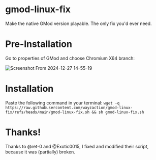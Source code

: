 # gmod-linux-fix
Make the native GMod version playable. The only fix you'd ever need.

# Pre-Installation
Go to properties of GMod and choose Chromium X64 branch:

![Screenshot From 2024-12-27 14-55-19](https://github.com/user-attachments/assets/0fbc53e5-269e-43e9-a2dc-9afea2b97e2f)

# Installation
Paste the following command in your terminal:
`wget -q https://raw.githubusercontent.com/wayzaction/gmod-linux-fix/refs/heads/main/gmod-linux-fix.sh && sh gmod-linux-fix.sh`

# Thanks!
Thanks to @ret-0 and @Exotic0015, I fixed and modified their script, because it was (partially) broken.
